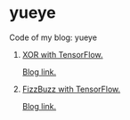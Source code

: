 # yueye
Code of my blog: yueye

1. [XOR with TensorFlow.](./xor_with_tensorflow.py)

   [Blog link.](http://www.yueye.org/2017/xor-with-tensorflow.html)

2. [FizzBuzz with TensorFlow.](./fizzbuzz_with_tensorflow.py)

   [Blog link.](http://www.yueye.org/2017/fizzbuzz-with-tensorflow.html)